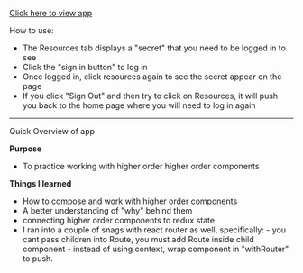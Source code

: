 [Click here to view app](https://higher-order-practice.herokuapp.com/)

How to use:
- The Resources tab displays a "secret" that you need to be logged in to see
- Click the "sign in button" to log in
- Once logged in, click resources again to see the secret appear on the page
- If you click "Sign Out" and then try to click on Resources, it will push you back to the home page where you will need to log in again

--------
Quick Overview of app

**Purpose**
- To practice working with higher order higher order components

**Things I learned**
- How to compose and work with higher order components
- A better understanding of "why" behind them
- connecting higher order components to redux state
- I ran into a couple of snags with react router as well, specifically:
        - you cant pass children into Route,
        you must add Route inside child component
        - instead of using context, wrap component in "withRouter" to push.
